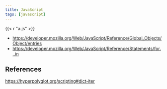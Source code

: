 ```yaml
---
title: JavaScript
tags: [javascript]
---
```


{{< r "a.js" >}}

- <https://developer.mozilla.org/Web/JavaScript/Reference/Global_Objects/Object/entries>
- <https://developer.mozilla.org/Web/JavaScript/Reference/Statements/for...in>

## References

<https://hyperpolyglot.org/scripting#dict-iter>

